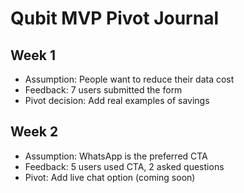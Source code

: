 # Qubit MVP Pivot Journal

## Week 1
- Assumption: People want to reduce their data cost
- Feedback: 7 users submitted the form
- Pivot decision: Add real examples of savings

## Week 2
- Assumption: WhatsApp is the preferred CTA
- Feedback: 5 users used CTA, 2 asked questions
- Pivot: Add live chat option (coming soon)